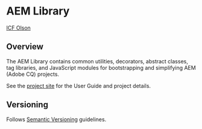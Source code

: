# AEM Library

[ICF Olson](http://www.icfolson.com)

## Overview

The AEM Library contains common utilities, decorators, abstract classes, tag libraries, and JavaScript modules for bootstrapping and simplifying AEM (Adobe CQ) projects.

See the [project site](http://code.digitalatolson.com/aem-library) for the User Guide and project details.

## Versioning

Follows [Semantic Versioning](http://semver.org/) guidelines.